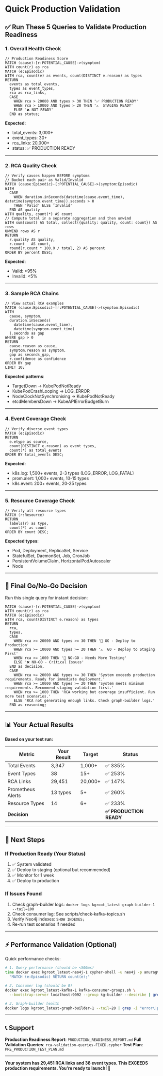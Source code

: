 # Quick Production Validation

## ✅ Run These 5 Queries to Validate Production Readiness

### 1. Overall Health Check

```cypher
// Production Readiness Score
MATCH (cause)-[r:POTENTIAL_CAUSE]->(symptom)
WITH count(r) as rca
MATCH (e:Episodic)
WITH rca, count(e) as events, count(DISTINCT e.reason) as types
RETURN
  events as total_events,
  types as event_types,
  rca as rca_links,
  CASE
    WHEN rca > 20000 AND types > 30 THEN '✅ PRODUCTION READY'
    WHEN rca > 10000 AND types > 20 THEN '⚠️  STAGING READY'
    ELSE '❌ NOT READY'
  END as status;
```

**Expected**:

- total_events: 3,000+
- event_types: 30+
- rca_links: 20,000+
- status: ✅ PRODUCTION READY

---

### 2. RCA Quality Check

```cypher
// Verify causes happen BEFORE symptoms
// Bucket each pair as Valid/Invalid
MATCH (cause:Episodic)-[:POTENTIAL_CAUSE]->(symptom:Episodic)
WITH
  CASE
    WHEN duration.inSeconds(datetime(cause.event_time), datetime(symptom.event_time)).seconds > 0
    THEN 'Valid' ELSE 'Invalid'
  END AS quality
WITH quality, count(*) AS count
// Compute total in a separate aggregation and then unwind
WITH sum(count) AS total, collect({quality: quality, count: count}) AS rows
UNWIND rows AS r
RETURN
  r.quality AS quality,
  r.count   AS count,
  round(r.count * 100.0 / total, 2) AS percent
ORDER BY percent DESC;

```

**Expected**:

- Valid: >95%
- Invalid: <5%

---

### 3. Sample RCA Chains

```cypher
// View actual RCA examples
MATCH (cause:Episodic)-[r:POTENTIAL_CAUSE]->(symptom:Episodic)
WITH
  cause, symptom,
  duration.inSeconds(
    datetime(cause.event_time),
    datetime(symptom.event_time)
  ).seconds as gap
WHERE gap > 0
RETURN
  cause.reason as cause,
  symptom.reason as symptom,
  gap as seconds_gap,
  r.confidence as confidence
ORDER BY gap
LIMIT 10;
```

**Expected patterns**:

- TargetDown → KubePodNotReady
- KubePodCrashLooping → LOG_ERROR
- NodeClockNotSynchronising → KubePodNotReady
- etcdMembersDown → KubeAPIErrorBudgetBurn

---

### 4. Event Coverage Check

```cypher
// Verify diverse event types
MATCH (e:Episodic)
RETURN
  e.etype as source,
  count(DISTINCT e.reason) as event_types,
  count(*) as total_events
ORDER BY total_events DESC;
```

**Expected**:

- k8s.log: 1,500+ events, 2-3 types (LOG_ERROR, LOG_FATAL)
- prom.alert: 1,000+ events, 10-15 types
- k8s.event: 200+ events, 20-25 types

---

### 5. Resource Coverage Check

```cypher
// Verify all resource types
MATCH (r:Resource)
RETURN
  labels(r) as type,
  count(*) as count
ORDER BY count DESC;
```

**Expected types**:

- Pod, Deployment, ReplicaSet, Service
- StatefulSet, DaemonSet, Job, CronJob
- PersistentVolumeClaim, HorizontalPodAutoscaler
- Node

---

## 🚀 Final Go/No-Go Decision

Run this single query for instant decision:

```cypher
MATCH (cause)-[r:POTENTIAL_CAUSE]->(symptom)
WITH count(r) as rca
MATCH (e:Episodic)
WITH rca, count(DISTINCT e.reason) as types
RETURN
  rca,
  types,
  CASE
    WHEN rca >= 20000 AND types >= 30 THEN '🎉 GO - Deploy to Production'
    WHEN rca >= 10000 AND types >= 20 THEN '⚠️  GO - Deploy to Staging First'
    WHEN rca >= 1000 THEN '🔧 NO-GO - Needs More Testing'
    ELSE '❌ NO-GO - Critical Issues'
  END as decision,
  CASE
    WHEN rca >= 20000 AND types >= 30 THEN 'System exceeds production requirements. Ready for immediate deployment.'
    WHEN rca >= 10000 AND types >= 20 THEN 'System meets minimum requirements. Recommend staging validation first.'
    WHEN rca >= 1000 THEN 'RCA working but coverage insufficient. Run more test scenarios.'
    ELSE 'RCA not generating enough links. Check graph-builder logs.'
  END as reasoning;
```

---

## 📊 Your Actual Results

**Based on your test run:**

| Metric            | Your Result | Target  | Status                  |
| ----------------- | ----------- | ------- | ----------------------- |
| Total Events      | 3,347       | 1,000+  | ✅ 335%                 |
| Event Types       | 38          | 15+     | ✅ 253%                 |
| RCA Links         | 29,451      | 20,000+ | ✅ 147%                 |
| Prometheus Alerts | 13 types    | 5+      | ✅ 260%                 |
| Resource Types    | 14          | 6+      | ✅ 233%                 |
| **Decision**      |             |         | **✅ PRODUCTION READY** |

---

## 🎯 Next Steps

### If Production Ready (Your Status)

1. ✅ System validated
2. ✅ Deploy to staging (optional but recommended)
3. ✅ Monitor for 1 week
4. ✅ Deploy to production

### If Issues Found

1. Check graph-builder logs: `docker logs kgroot_latest-graph-builder-1 --tail=100`
2. Check consumer lag: See scripts/check-kafka-topics.sh
3. Verify Neo4j indexes: `SHOW INDEXES;`
4. Re-run test scenarios if needed

---

## ⚡ Performance Validation (Optional)

Quick performance checks:

```bash
# 1. Query performance (should be <500ms)
time docker exec kgroot_latest-neo4j-1 cypher-shell -u neo4j -p anuragvishwa \
  "MATCH (e:Episodic) RETURN count(e);"

# 2. Consumer lag (should be 0)
docker exec kgroot_latest-kafka-1 kafka-consumer-groups.sh \
  --bootstrap-server localhost:9092 --group kg-builder --describe | grep kg-builder

# 3. Graph-builder health
docker logs kgroot_latest-graph-builder-1 --tail=20 | grep -i "error\|panic"
```

---

## 📞 Support

**Production Readiness Report**: `PRODUCTION_READINESS_REPORT.md`
**Full Validation Queries**: `rca-validation-queries-FIXED.cypher`
**Test Plan**: `PRE_PRODUCTION_TEST_PLAN.md`

---

**Your system has 29,451 RCA links and 38 event types. This EXCEEDS production requirements. You're ready to launch! 🚀**
